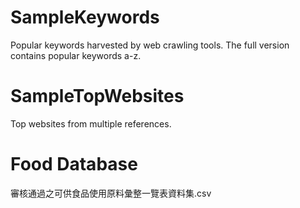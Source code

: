# SampleKeywords

Popular keywords harvested by web crawling tools.
The full version contains popular keywords a-z.

# SampleTopWebsites

Top websites from multiple references.

# Food Database

審核通過之可供食品使用原料彙整一覽表資料集.csv
